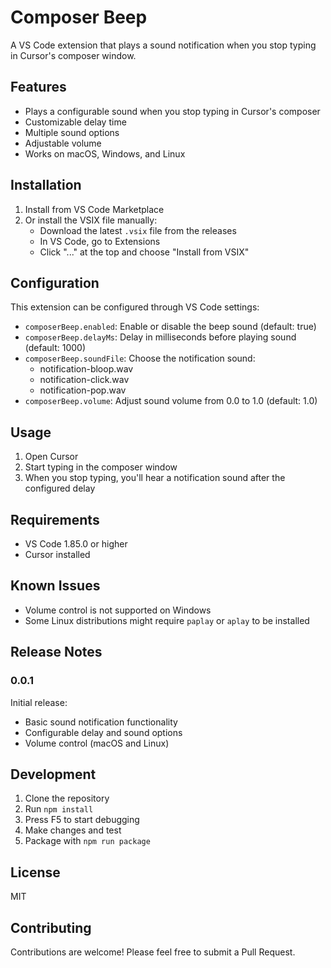 # Composer Beep

A VS Code extension that plays a sound notification when you stop typing in Cursor's composer window.

## Features

- Plays a configurable sound when you stop typing in Cursor's composer
- Customizable delay time
- Multiple sound options
- Adjustable volume
- Works on macOS, Windows, and Linux

## Installation

1. Install from VS Code Marketplace
2. Or install the VSIX file manually:
   - Download the latest `.vsix` file from the releases
   - In VS Code, go to Extensions
   - Click "..." at the top and choose "Install from VSIX"

## Configuration

This extension can be configured through VS Code settings:

- `composerBeep.enabled`: Enable or disable the beep sound (default: true)
- `composerBeep.delayMs`: Delay in milliseconds before playing sound (default: 1000)
- `composerBeep.soundFile`: Choose the notification sound:
  - notification-bloop.wav
  - notification-click.wav
  - notification-pop.wav
- `composerBeep.volume`: Adjust sound volume from 0.0 to 1.0 (default: 1.0)

## Usage

1. Open Cursor
2. Start typing in the composer window
3. When you stop typing, you'll hear a notification sound after the configured delay

## Requirements

- VS Code 1.85.0 or higher
- Cursor installed

## Known Issues

- Volume control is not supported on Windows
- Some Linux distributions might require `paplay` or `aplay` to be installed

## Release Notes

### 0.0.1

Initial release:

- Basic sound notification functionality
- Configurable delay and sound options
- Volume control (macOS and Linux)

## Development

1. Clone the repository
2. Run `npm install`
3. Press F5 to start debugging
4. Make changes and test
5. Package with `npm run package`

## License

MIT

## Contributing

Contributions are welcome! Please feel free to submit a Pull Request.
